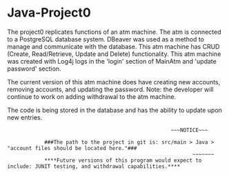 # Java-Project0
The project0 replicates functions of an atm machine. 
The atm is connected to a PostgreSQL database system.
DBeaver was used as a method to manage and communicate with the database.
This atm machine has CRUD (Create, Read/Retrieve, Update and Delete) functionality.
This atm machine was created with Log4j logs in the 'login' section of MainAtm and 'update password' section.

The current version of this atm machine does have creating new accounts, removing accounts, and updating the password.
        Note: the developer will continue to work on adding withdrawal to the atm machine.

The code is being stored in the database and has the ability to update upon new entries.





                                                         ~~~NOTICE~~~
                                              
                ###The path to the project in git is: src/main > Java > "account files should be located here."###
                                                                ~~~~~~~
                ****Future versions of this program would expect to include: JUNIT testing, and withdrawal capabilities.****
